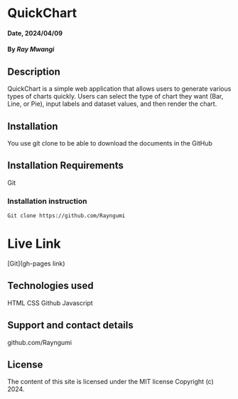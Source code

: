 # QuickChart

#### Date, 2024/04/09

#### By *Ray Mwangi*

## Description

QuickChart is a simple web application that allows users to generate various types of charts quickly. Users can select the type of chart they want (Bar, Line, or Pie), input labels and dataset values, and then render the chart.

## Installation
You use git clone to be able to download the documents in the GitHub

## Installation Requirements
Git

### Installation instruction
```
Git clone https://github.com/Rayngumi

```

# Live Link
[Git](gh-pages link)

## Technologies used
HTML
CSS
Github
Javascript

## Support and contact details
github.com/Rayngumi

## License

The content of this site is licensed under the MIT license
Copyright (c) 2024.
